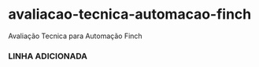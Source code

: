 # avaliacao-tecnica-automacao-finch
Avaliação Tecnica para Automação Finch
<h3>LINHA ADICIONADA</H3>
